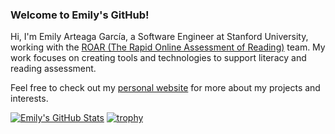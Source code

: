 ### Welcome to Emily's GitHub!

Hi, I'm Emily Arteaga García, a Software Engineer at Stanford University, working with the [ROAR (The Rapid Online Assessment of Reading)](https://roar.stanford.edu/) team. My work focuses on creating tools and technologies to support literacy and reading assessment.

Feel free to check out my [personal website](https://emilyarteaga.com) for more about my projects and interests.

[![Emily's GitHub Stats](https://github-readme-stats.vercel.app/api?username=Emily-ejag&show_icons=true&theme=catppuccin_latte)](https://github.com/Emily-ejag/github-readme-stats)
[![trophy](https://github-profile-trophy.vercel.app/?username=emily-ejag&theme=onedark)](https://github.com/emily-ejag/github-profile-trophy)
